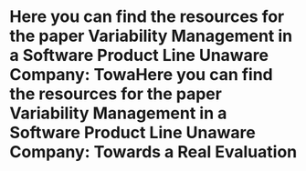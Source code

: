 # Here you can find the resources for the paper Variability Management in a Software Product Line Unaware Company: TowaHere you can find the resources for the paper Variability Management in a Software Product Line Unaware Company: Towards a Real Evaluation
